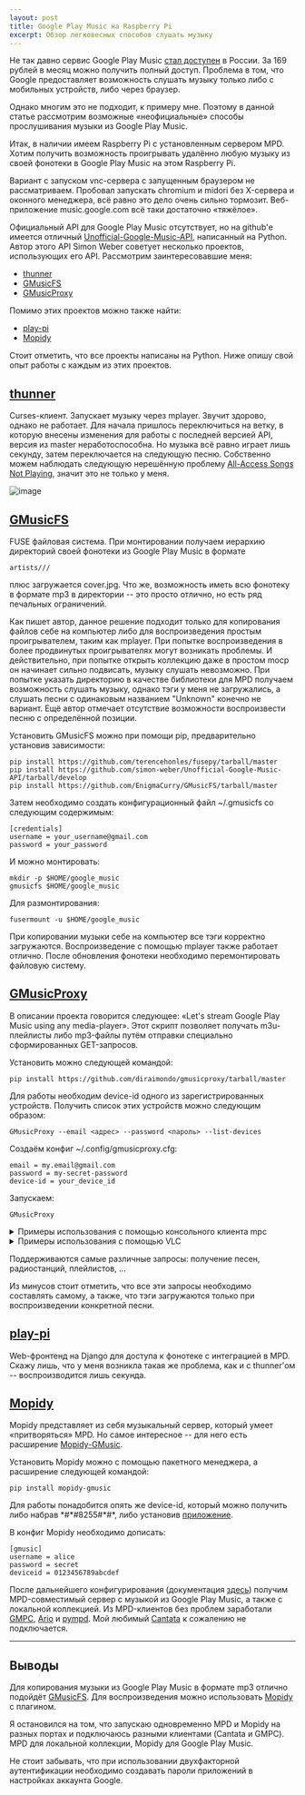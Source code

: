 ```yaml
---
layout: post
title: Google Play Music на Raspberry Pi
excerpt: Обзор легковесных способов слушать музыку
---
```


Не так давно сервис Google Play Music [стал доступен][1] в России. За 169 рублей в месяц можно получить полный доступ. Проблема в том, что Google предоставляет возможность слушать музыку только либо с мобильных устройств, либо через браузер.

Однако многим это не подходит, к примеру мне. Поэтому в данной статье рассмотрим возможные «неофициальные» способы прослушивания музыки из Google Play Music.

Итак, в наличии имеем Raspberry Pi с установленным сервером MPD. Хотим получить возможность проигрывать удалённо любую музыку из своей фонотеки в Google Play Music на этом Raspberry Pi.

Вариант с запуском vnc-сервера с запущенным браузером не рассматриваем. Пробовал запускать chromium и midori без X-сервера и оконного менеджера, всё равно это дело очень сильно тормозит. Веб-приложение music.google.com всё таки достаточно «тяжёлое».

Официальный API для Google Play Music отсутствует, но на github'е имеется отличный [Unofficial-Google-Music-API][2], написанный на Python. Автор этого API Simon Weber советует несколько проектов, использующих его API. Рассмотрим заинтересовавшие меня:

* [thunner][3]
* [GMusicFS][4]
* [GMusicProxy][5]

Помимо этих проектов можно также найти:

* [play-pi][6]
* [Mopidy][7]

Стоит отметить, что все проекты написаны на Python. Ниже опишу свой опыт работы с каждым из этих проектов.

## [thunner](https://github.com/mstill/thunner)
Curses-клиент. Запускает музыку через mplayer. Звучит здорово, однако не работает. Для начала пришлось переключиться на ветку, в которую внесены изменения для работы с последней версией API, версия из master неработоспособна. Но музыка всё равно играет лишь секунду, затем переключается на следующую песню. Собственно можем наблюдать следующую нерешённую проблему [All-Access Songs Not Playing][8], значит это не только у меня.

![image][9]

## [GMusicFS](https://github.com/EnigmaCurry/GMusicFS)
FUSE файловая система. При монтировании получаем иерархию директорий своей фонотеки из Google Play Music в формате

```
artists///
```

плюс загружается cover.jpg. Что же, возможность иметь всю фонотеку в формате mp3 в директории -- это просто отлично, но есть ряд печальных ограничений.

Как пишет автор, данное решение подходит только для копирования файлов себе на компьютер либо для воспроизведения простым проигрывателем, таким как mplayer. При попытке воспроизведения в более продвинутых проигрывателях могут возникать проблемы. И действительно, при попытке открыть коллекцию даже в простом mocp он начинает сильно подвисать, музыку слушать невозможно. При попытке указать директорию в качестве библиотеки для MPD получаем возможность слушать музыку, однако тэги у меня не загружались, а слушать песни с одинаковым названием "Unknown" конечно не вариант. Ещё автор отмечает отсутствие возможности воспроизвести песню с определённой позиции.

Установить GMusicFS можно при помощи pip, предварительно установив зависимости:

```
pip install https://github.com/terencehonles/fusepy/tarball/master
pip install https://github.com/simon-weber/Unofficial-Google-Music-API/tarball/develop
pip install https://github.com/EnigmaCurry/GMusicFS/tarball/master
```

Затем необходимо создать конфигурационный файл ~/.gmusicfs со следующим содержимым:

```
[credentials]
username = your_username@gmail.com
password = your_password
```

И можно монтировать:

```
mkdir -p $HOME/google_music
gmusicfs $HOME/google_music
```

Для размонтирования:

```
fusermount -u $HOME/google_music
```

При копировании музыки себе на компьютер все тэги корректно загружаются. Воспроизведение с помощью mplayer также работает отлично. После обновления фонотеки необходимо перемонтировать файловую систему.

## [GMusicProxy](https://github.com/diraimondo/gmusicproxy)
В описании проекта говорится следующее: «Let's stream Google Play Music using any media-player». Этот скрипт позволяет получать m3u-плейлисты либо mp3-файлы путём отправки специально сформированных GET-запросов.

Установить можно следующей командой:

```
pip install https://github.com/diraimondo/gmusicproxy/tarball/master
```

Для работы необходим device-id одного из зарегистрированных устройств. Получить список этих устройств можно следующим образом:

```
GMusicProxy --email <адрес> --password <пароль> --list-devices
```

Создаём конфиг ~/.config/gmusicproxy.cfg:

```
email = my.email@gmail.com
password = my-secret-password
device-id = your_device_id
```

Запускаем:

```
GMusicProxy
```

<details>
    <summary>Примеры использования с помощью консольного клиента mpc</summary>
    curl -s 'http://localhost:9999/get_by_search?type=album&artist=Queen&title=Greatest%20Hits' > /var/lib/mpd/playlists/queen.m3u
    mpc load queen
    mpc play

    mpc clear
    curl -s 'http://localhost:9999/get_new_station_by_search?type=artist&artist=Queen&num_tracks=100' | grep -v ^# | while read url; do mpc add "$url"; done
    mpc play
</details>

<details>
    <summary>Примеры использования с помощью VLC</summary>
    vlc 'http://localhost:9999/get_by_search?type=album&artist=Rolling%20Stones&title=tattoo&exact=no'
    curl -s 'http://localhost:9999/get_all_stations?format=text&only_url=yes' | sort -R | head -n1 | vlc -
</details>

Поддерживаются самые различные запросы: получение песен, радиостанций, плейлистов, ...

Из минусов стоит отметить, что все эти запросы необходимо составлять самому, а также, что тэги загружаются только при воспроизведении конкретной песни.
## [play-pi](https://github.com/fredley/play-pi)
Web-фронтенд на Django для доступа к фонотеке с интеграцией в MPD. Скажу лишь, что у меня возникла такая же проблема, как и с thunner'ом -- воспроизводится лишь секунда.

## [Mopidy](http://www.mopidy.com/)
Mopidy представляет из себя музыкальный сервер, который умеет «притворяться» MPD. Но самое интересное -- для него есть расширение [Mopidy-GMusic][10].

Установить Mopidy можно с помощью пакетного менеджера, а расширение следующей командой:

```
pip install mopidy-gmusic
```

Для работы понадобится опять же device-id, который можно получить либо набрав \*#\*#8255#\*#\*, либо установив [приложение][11].

В конфиг Mopidy необходимо дописать:

```
[gmusic]
username = alice
password = secret
deviceid = 0123456789abcdef
```

После дальнейшего конфигурирования (документация [здесь][12]) получим MPD-совместимый сервер с музыкой из Google Play Music, а также с локальной коллекцией. Из MPD-клиентов без проблем заработали [GMPC][13], [Ario][14] и [pympd][15]. Мой любимый [Cantata][16] к сожалению не подключается.

* * *

## Выводы
Для копирования музыки из Google Play Music в формате mp3 отлично подойдёт [GMusicFS][4]. Для воспроизведения можно использовать [Mopidy][7] с плагином.

Я остановился на том, что запускаю одновременно MPD и Mopidy на разных портах и подключаюсь разными клиентами (Cantata и GMPC). MPD для локальной коллекции, Mopidy для Google Play Music.

Не стоит забывать, что при использовании двухфакторной аутентификации необходимо создавать пароли приложений в настройках аккаунта Google.

 [1]: http://habrahabr.ru/post/195872/
 [2]: https://github.com/simon-weber/Unofficial-Google-Music-API
 [3]: #thunner
 [4]: #gmusicfs
 [5]: #gmusicproxy
 [6]: #play-pi
 [7]: #mopidy
 [8]: https://github.com/mstill/thunner/issues/14
 [9]: https://habrastorage.org/getpro/habr/post_images/e5b/58c/f96/e5b58cf96b6e18f6030eebbbf0a7f587.png
 [10]: https://github.com/hechtus/mopidy-gmusic
 [11]: https://play.google.com/store/apps/details?id=com.evozi.deviceid
 [12]: http://docs.mopidy.com/en/latest/
 [13]: http://gmpclient.org/
 [14]: http://ario-player.sourceforge.net/
 [15]: http://pympd.sourceforge.net/
 [16]: https://code.google.com/p/cantata/
